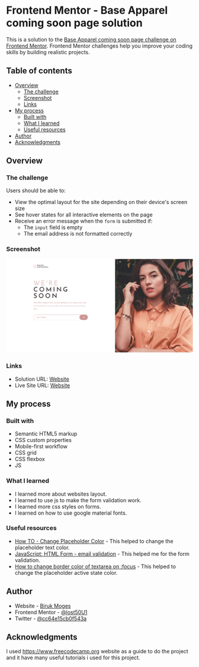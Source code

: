 # Frontend Mentor - Base Apparel coming soon page solution

This is a solution to the [Base Apparel coming soon page challenge on Frontend Mentor](https://www.frontendmentor.io/challenges/base-apparel-coming-soon-page-5d46b47f8db8a7063f9331a0). Frontend Mentor challenges help you improve your coding skills by building realistic projects.

## Table of contents

- [Overview](#overview)
  - [The challenge](#the-challenge)
  - [Screenshot](#screenshot)
  - [Links](#links)
- [My process](#my-process)
  - [Built with](#built-with)
  - [What I learned](#what-i-learned)
  - [Useful resources](#useful-resources)
- [Author](#author)
- [Acknowledgments](#acknowledgments)

## Overview

### The challenge

Users should be able to:

- View the optimal layout for the site depending on their device's screen size
- See hover states for all interactive elements on the page
- Receive an error message when the `form` is submitted if:
  - The `input` field is empty
  - The email address is not formatted correctly

### Screenshot

![](screenshot.png)

### Links

- Solution URL: [Website](https://www.frontendmentor.io/solutions/base-apparel-coming-soon-page-with-basic-js-rU6PgYZMHJ)
- Live Site URL: [Website](https://lost50u1.github.io/base-apparel-coming-soon-master/)

## My process

### Built with

- Semantic HTML5 markup
- CSS custom properties
- Mobile-first workflow
- CSS grid
- CSS flexbox
- JS

### What I learned

- I learned more about websites layout.
- I learned to use js to make the form validation work.
- I learned more css styles on forms.
- I learned on how to use google material fonts.

### Useful resources

- [How TO - Change Placeholder Color](https://www.w3schools.com/howto/howto_css_placeholder.asp) - This helped to change the placeholder text color.
- [JavaScript: HTML Form - email validation](https://www.w3resource.com/javascript/form/email-validation.php) - This helped me for the form validation.
- [How to change border color of textarea on :focus](https://stackoverflow.com/questions/16156594/how-to-change-border-color-of-textarea-on-focus) - This helped to change the placeholder active state color.

## Author

- Website - [Biruk Moges](https://lost50u1.github.io/)
- Frontend Mentor - [@lost50U1](https://www.frontendmentor.io/profile/lost50U1)
- Twitter - [@cc64e15cb0f543a](https://www.twitter.com/@cc64e15cb0f543a)

## Acknowledgments

I used https://www.freecodecamp.org website as a guide to do the project and it have many useful tutorials i used for this project.
